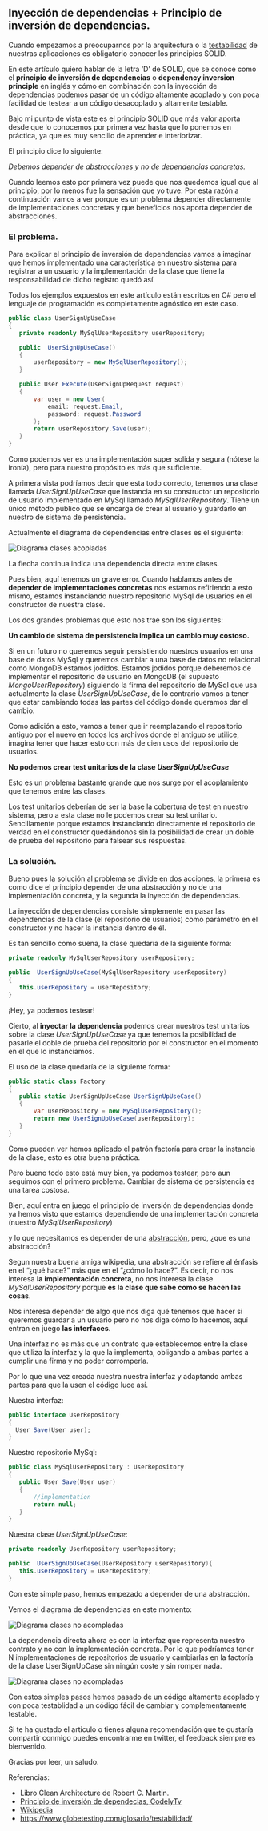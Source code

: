 ## Inyección de dependencias + Principio de inversión de dependencias.

Cuando empezamos a preocuparnos por la arquitectura o la [testabilidad](https://www.globetesting.com/glosario/testabilidad/) de nuestras aplicaciones es obligatorio conocer los principios SOLID.

En este artículo quiero hablar de la letra ‘D’ de SOLID, que se conoce como el **principio de inversión de dependencias** o **dependency inversion principle** en inglés y cómo en combinación con la inyección de dependencias podemos pasar de un código altamente acoplado y con poca facilidad de testear a un código desacoplado y altamente testable.

Bajo mi punto de vista este es el principio SOLID que más valor aporta desde que lo conocemos por primera vez hasta que lo ponemos en práctica, ya que es muy sencillo de aprender e interiorizar.

El principio dice lo siguiente:

_Debemos depender de abstracciones y no de dependencias concretas._

Cuando leemos esto por primera vez puede que nos quedemos igual que al principio, por lo menos fue la sensación que yo tuve. Por esta razón a continuación vamos a ver porque es un problema depender directamente de implementaciones concretas y que beneficios nos aporta depender de abstracciones.

### El problema.
Para explicar el principio de inversión de dependencias vamos a imaginar que hemos implementado una característica en nuestro sistema para registrar a un usuario y la implementación de la clase que tiene la responsabilidad de dicho registro quedó así.

Todos los ejemplos expuestos en este artículo están escritos en C# pero el lenguaje de programación es completamente agnóstico en este caso.

```csharp
public class UserSignUpUseCase
{
   private readonly MySqlUserRepository userRepository;

   public  UserSignUpUseCase()
   {
       userRepository = new MySqlUserRepository();
   }

   public User Execute(UserSignUpRequest request)
   {
       var user = new User(
           email: request.Email, 
           password: request.Password
       );
       return userRepository.Save(user);
   }
}
```

Como podemos ver es una implementación super solida y segura (nótese la ironía), pero para nuestro propósito es más que suficiente.

A primera vista podríamos decir que esta todo correcto, tenemos una clase llamada _UserSignUpUseCase_ que instancia en su constructor un repositorio de usuario implementado en MySql llamado _MySqlUserRepository_. Tiene un único método público que se encarga de crear al usuario y guardarlo en nuestro de sistema de persistencia.

Actualmente el diagrama de dependencias entre clases es el siguiente:

![Diagrama clases acopladas](./images/dip-1.png )

La flecha continua indica una dependencia directa entre clases.

Pues bien, aquí tenemos un grave error. Cuando hablamos antes de **depender de implementaciones concretas** nos estamos refiriendo a esto mismo, estamos instanciando nuestro repositorio MySql de usuarios en el constructor de nuestra clase.

Los dos grandes problemas que esto nos trae son los siguientes:

**Un cambio de sistema de persistencia implica un cambio muy costoso.**

Si en un futuro no queremos seguir persistiendo nuestros usuarios en una base de datos MySql y queremos cambiar a una base de datos no relacional como MongoDB estamos jodidos. Estamos jodidos porque deberemos de implementar el repositorio de usuario en MongoDB (el supuesto _MongoUserRepository_) siguiendo la firma del repositorio de MySql que usa actualmente la clase _UserSignUpUseCase_, de lo contrario vamos a tener que estar cambiando todas las partes del código donde queramos dar el cambio.

Como adición a esto, vamos a tener que ir reemplazando el repositorio antiguo por el nuevo en todos los archivos donde el antiguo se utilice, imagina tener que hacer esto con más de cien usos del repositorio de usuarios.

**No podemos crear test unitarios de la clase _UserSignUpUseCase_**

Esto es un problema bastante grande que nos surge por el acoplamiento que tenemos entre las clases.

Los test unitarios deberían de ser la base la cobertura de test en nuestro sistema, pero a esta clase no le podemos crear su test unitario. Sencillamente porque estamos instanciando directamente el repositorio de verdad en el constructor quedándonos sin la posibilidad de crear un doble de prueba del repositorio para falsear sus respuestas.

### La solución.

Bueno pues la solución al problema se divide en dos acciones, la primera es como dice el principio depender de una abstracción y no de una implementación concreta, y la segunda la inyección de dependencias.

La inyección de dependencias consiste simplemente en pasar las dependencias de la clase (el repositorio de usuarios) como parámetro en el constructor y no hacer la instancia dentro de él.

Es tan sencillo como suena, la clase quedaría de la siguiente forma:

```csharp
private readonly MySqlUserRepository userRepository;

public  UserSignUpUseCase(MySqlUserRepository userRepository)
{
   this.userRepository = userRepository;
}
```

¡Hey, ya podemos testear!

Cierto, al **inyectar la dependencia** podemos crear nuestros test unitarios sobre la clase _UserSignUpUseCase_ ya que tenemos la posibilidad de pasarle el doble de prueba del repositorio por el constructor en el momento en el que lo instanciamos.

El uso de la clase quedaría de la siguiente forma:

```csharp
public static class Factory
{
   public static UserSignUpUseCase UserSignUpUseCase()
   {
       var userRepository = new MySqlUserRepository();
       return new UserSignUpUseCase(userRepository);
   }
}
```

Como pueden ver hemos aplicado el patrón factoría para crear la instancia de la clase, esto es otra buena práctica.

Pero bueno todo esto está muy bien, ya podemos testear, pero aun seguimos con el primero problema. Cambiar de sistema de persistencia es una tarea costosa.

Bien, aquí entra en juego el principio de inversión de dependencias donde ya hemos visto que estamos dependiendo de una implementación concreta (nuestro _MySqlUserRepository_)

y lo que necesitamos es depender de una [abstracción](https://es.wikipedia.org/wiki/Abstracci%C3%B3n_%28inform%C3%A1tica%29), pero, ¿que es una abstracción?

Segun nuestra buena amiga wikipedia, una abstracción se refiere al énfasis en el “¿qué hace?” más que en el “¿cómo lo hace?”. Es decir, no nos interesa **la implementación concreta**, no nos interesa la clase _MySqlUserRepository_ porque **es la clase que sabe como se hacen las cosas**.

Nos interesa depender de algo que nos diga qué tenemos que hacer si queremos guardar a un usuario pero no nos diga cómo lo hacemos, aquí entran en juego **las interfaces**.

Una interfaz no es más que un contrato que establecemos entre la clase que utiliza la interfaz y la que la implementa, obligando a ambas partes a cumplir una firma y no poder corromperla.

Por lo que una vez creada nuestra nuestra interfaz y adaptando ambas partes para que la usen el código luce así.

Nuestra interfaz:
```csharp
public interface UserRepository
{
  User Save(User user);
}
```

Nuestro repositorio MySql:
```csharp
public class MySqlUserRepository : UserRepository
{
   public User Save(User user)
   {
       //implementation
       return null;
   }
}
```

Nuestra clase _UserSignUpUseCase_:
```csharp
private readonly UserRepository userRepository;

public  UserSignUpUseCase(UserRepository userRepository){
   this.userRepository = userRepository;
}
```

Con este simple paso, hemos empezado a depender de una abstracción.

Vemos el diagrama de dependencias en este momento:

![Diagrama clases no acompladas](./images/dip-2.png )

La dependencia directa ahora es con la interfaz que representa nuestro contrato y no con la implementación concreta. Por lo que podríamos tener N implementaciones de repositorios de usuario y cambiarlas en la factoría de la clase UserSignUpCase sin ningún coste y sin romper nada.

![Diagrama clases no acompladas](./images/dip-3.png )

Con estos simples pasos hemos pasado de un código altamente acoplado y con poca testablidad a un código fácil de cambiar y complementamente testable.

Si te ha gustado el articulo o tienes alguna recomendación que te gustaría compartir conmigo puedes encontrarme en twitter, el feedback siempre es bienvenido.

Gracias por leer, un saludo.

Referencias:

- Libro Clean Architecture de Robert C. Martin.
- [Principio de inversión de dependecias, CodelyTv](https://codely.tv/blog/screencasts/solid-principio-inversion-dependencias/)
- [Wikipedia](https://es.wikipedia.org/wiki/Abstracci%C3%B3n_%28inform%C3%A1tica%29)
- [https://www.globetesting.com/glosario/testabilidad/ ](https://www.globetesting.com/glosario/testabilidad/ )
